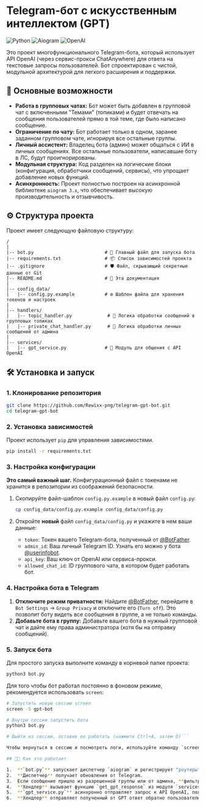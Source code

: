 # Telegram-бот с искусственным интеллектом (GPT)

![Python](https://img.shields.io/badge/Python-3.10%2B-blue?logo=python)
![Aiogram](https://img.shields.io/badge/Aiogram-3.x-green?logo=telegram)
![OpenAI](https://img.shields.io/badge/OpenAI-API-lightgrey?logo=openai)

Это проект многофункционального Telegram-бота, который использует API OpenAI (через сервис-прокси ChatAnywhere) для ответа на текстовые запросы пользователей. Бот спроектирован с чистой, модульной архитектурой для легкого расширения и поддержки.

## 🚀 Основные возможности

*   **Работа в групповых чатах:** Бот может быть добавлен в групповой чат с включенными "Темами" (топиками) и будет отвечать на сообщения пользователей прямо в той теме, где было написано сообщение.
*   **Ограничение по чату:** Бот работает только в одном, заранее заданном групповом чате, игнорируя все остальные группы.
*   **Личный ассистент:** Владелец бота (админ) может общаться с ИИ в личных сообщениях. Все остальные пользователи, написавшие боту в ЛС, будут проигнорированы.
*   **Модульная структура:** Код разделен на логические блоки (конфигурация, обработчики сообщений, сервисы), что упрощает добавление новых функций.
*   **Асинхронность:** Проект полностью построен на асинхронной библиотеке `aiogram 3.x`, что обеспечивает высокую производительность и отзывчивость.

## ⚙️ Структура проекта

Проект имеет следующую файловую структуру:

```
/
|
|-- bot.py                          # 🚀 Главный файл для запуска бота
|-- requirements.txt                # 📦 Список зависимостей проекта
|-- .gitignore                      # 🛡️ Файл, скрывающий секретные данные от Git
|-- README.md                       # 📄 Эта документация
|
|-- config_data/
|   |-- config.py.example           # ⚙️ Шаблон файла для хранения токенов и настроек
|
|-- handlers/
|   |-- topic_handler.py             # 🧠 Логика обработки сообщений в групповых топиках
|   |-- private_chat_handler.py      # 👤 Логика обработки личных сообщений от админа
|
|-- services/
|   |-- gpt_service.py              # 🤖 Модуль для общения с API OpenAI
```

## 🛠️ Установка и запуск

### 1. Клонирование репозитория

```bash
git clone https://github.com/Rewixx-png/telegram-gpt-bot.git
cd telegram-gpt-bot
```

### 2. Установка зависимостей

Проект использует `pip` для управления зависимостями.

```bash
pip install -r requirements.txt
```

### 3. Настройка конфигурации

**Это самый важный шаг.** Конфигурационный файл с токенами не хранится в репозитории из соображений безопасности.

1.  Скопируйте файл-шаблон `config.py.example` в новый файл `config.py`:
    ```bash
    cp config_data/config.py.example config_data/config.py
    ```

2.  Откройте **новый** файл `config_data/config.py` и укажите в нем ваши данные:
    *   `token`: Токен вашего Telegram-бота, полученный от [@BotFather](https://t.me/BotFather).
    *   `admin_id`: Ваш личный Telegram ID. Узнать его можно у бота [@userinfobot](https://t.me/userinfobot).
    *   `api_key`: Ваш ключ от OpenAI или сервиса-прокси.
    *   `allowed_chat_id`: ID группового чата, в котором будет работать бот.

### 4. Настройка бота в Telegram

1.  **Отключите режим приватности:** Найдите [@BotFather](https://t.me/BotFather), перейдите в `Bot Settings` -> `Group Privacy` и отключите его (`Turn off`). Это позволит боту видеть все сообщения в группе, а не только команды.
2.  **Добавьте бота в группу:** Добавьте вашего бота в нужный групповой чат и дайте ему права администратора (хотя бы на отправку сообщений).

### 5. Запуск бота

Для простого запуска выполните команду в корневой папке проекта:

```bash
python3 bot.py
```

Для того чтобы бот работал постоянно в фоновом режиме, рекомендуется использовать `screen`:

```bash
# Запустить новую сессию screen
screen -S gpt-bot

# Внутри сессии запустить бота
python3 bot.py

# Выйти из сессии, оставив ее работать (нажмите Ctrl+A, затем D)```

Чтобы вернуться в сессию и посмотреть логи, используйте команду `screen -r gpt-bot`.

## 🧑‍💻 Как это работает

1.  **`bot.py`** запускает диспетчер `aiogram` и регистрирует "роутеры" из папки `handlers`.
2.  **Диспетчер** получает обновления от Telegram.
3.  Если сообщение пришло из разрешенной группы или от админа, **фильтры** в соответствующем хендлере (`topic_handler.py` или `private_chat_handler.py`) пропускают его дальше.
4.  **Хендлер** вызывает функцию `get_gpt_response` из модуля `services/gpt_service.py`, передавая ей текст сообщения.
5.  **`gpt_service.py`** асинхронно отправляет запрос к API OpenAI, получает потоковый ответ, собирает его в единый текст и возвращает хендлеру.
6.  **Хендлер** отправляет полученный от GPT ответ обратно пользователю в Telegram.